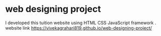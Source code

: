 # web designing project 
I developed this tuition website using HTML CSS JavaScript framework .
website link https://vivekagrahari819.github.io/web-designing-project/
